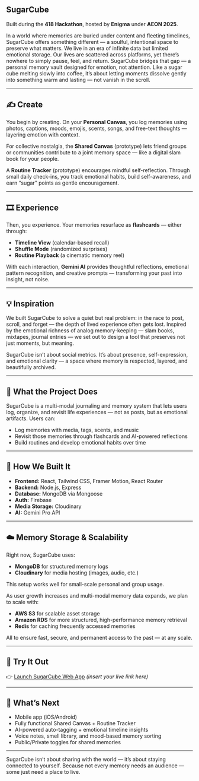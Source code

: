## SugarCube 
Built during the **418 Hackathon**, hosted by **Enigma** under **AEON 2025**.

In a world where memories are buried under content and fleeting timelines, SugarCube offers something different — a soulful, intentional space to preserve what matters. We live in an era of infinite data but limited emotional storage. Our lives are scattered across platforms, yet there’s nowhere to simply pause, feel, and return. SugarCube bridges that gap — a personal memory vault designed for emotion, not attention. Like a sugar cube melting slowly into coffee, it’s about letting moments dissolve gently into something warm and lasting — not vanish in the scroll.

---

## ✍️ Create

You begin by creating. On your **Personal Canvas**, you log memories using photos, captions, moods, emojis, scents, songs, and free-text thoughts — layering emotion with context.

For collective nostalgia, the **Shared Canvas** (prototype) lets friend groups or communities contribute to a joint memory space — like a digital slam book for your people.

A **Routine Tracker** (prototype) encourages mindful self-reflection. Through small daily check-ins, you track emotional habits, build self-awareness, and earn “sugar” points as gentle encouragement.

---

## 🎞️ Experience

Then, you experience. Your memories resurface as **flashcards** — either through:

- **Timeline View** (calendar-based recall)
- **Shuffle Mode** (randomized surprises)
- **Routine Playback** (a cinematic memory reel)

With each interaction, **Gemini AI** provides thoughtful reflections, emotional pattern recognition, and creative prompts — transforming your past into insight, not noise.

---

## 💡 Inspiration

We built SugarCube to solve a quiet but real problem: in the race to post, scroll, and forget — the depth of lived experience often gets lost. Inspired by the emotional richness of analog memory-keeping — slam books, mixtapes, journal entries — we set out to design a tool that preserves not just moments, but meaning.

SugarCube isn’t about social metrics. It’s about presence, self-expression, and emotional clarity — a space where memory is respected, layered, and beautifully archived.

---

## 🌟 What the Project Does

SugarCube is a multi-modal journaling and memory system that lets users log, organize, and revisit life experiences — not as posts, but as emotional artifacts. Users can:

- Log memories with media, tags, scents, and music
- Revisit those memories through flashcards and AI-powered reflections
- Build routines and develop emotional habits over time

---

## 🔧 How We Built It

- **Frontend:** React, Tailwind CSS, Framer Motion, React Router
- **Backend:** Node.js, Express
- **Database:** MongoDB via Mongoose
- **Auth:** Firebase 
- **Media Storage:** Cloudinary
- **AI:** Gemini Pro API 

---

## ☁️ Memory Storage & Scalability

Right now, SugarCube uses:
- **MongoDB** for structured memory logs  
- **Cloudinary** for media hosting (images, audio, etc.)

This setup works well for small-scale personal and group usage.

As user growth increases and multi-modal memory data expands, we plan to scale with:
- **AWS S3** for scalable asset storage  
- **Amazon RDS** for more structured, high-performance memory retrieval  
- **Redis** for caching frequently accessed memories

All to ensure fast, secure, and permanent access to the past — at any scale.

---

## 🧪 Try It Out

👉 [Launch SugarCube Web App](#) *(insert your live link here)*

---

## 🔭 What’s Next

- Mobile app (iOS/Android)
- Fully functional Shared Canvas + Routine Tracker
- AI-powered auto-tagging + emotional timeline insights
- Voice notes, smell library, and mood-based memory sorting
- Public/Private toggles for shared memories

---

SugarCube isn’t about sharing with the world — it’s about staying connected to yourself. Because not every memory needs an audience — some just need a place to live.

